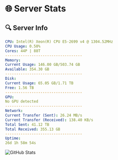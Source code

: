 # 🌐 Server Stats
## 🔍 Server Info
```yaml
CPU: Intel(R) Xeon(R) CPU E5-2699 v4 @ 1304.52MHz
CPU Usage: 0.50%
Cores: 44P | 88T
-----------------------------------
Memory:
Current Usage: 146.00 GB/503.74 GB
Available: 354.30 GB
-----------------------------------
Disk:
Current Usage: 65.05 GB/1.71 TB
Free: 1.56 TB
-----------------------------------
GPU:
No GPU detected
-----------------------------------
Network:
Current Transfer (Sent): 26.24 MB/s
Current Transfer (Received): 138.40 KB/s
Total Sent: 41.12 TB
Total Received: 355.13 GB
-----------------------------------
Uptime:
26d 1h 58m 54s
```
![GitHub Stats](https://img.shields.io/badge/Updated-2025-04-02_23:21:43-blue)